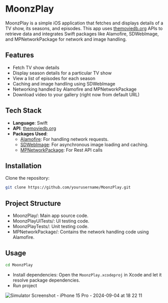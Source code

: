 # MoonzPlay

MoonzPlay is a simple iOS application that fetches and displays details of a TV show, its seasons, and episodes. This app uses [themoviedb.org](https://www.themoviedb.org/) APIs to retrieve data and integrates Swift packages like Alamofire, SDWebImage, and MPNetworkPackage for network and image handling.

## Features

- Fetch TV show details
- Display season details for a particular TV show
- View a list of episodes for each season
- Caching and image handling using SDWebImage
- Networking handled by Alamofire and MPNetworkPackage
- Download video to your gallery (right now from default URL)

## Tech Stack

- **Language**: Swift
- **API**: [themoviedb.org](https://www.themoviedb.org/) 
- **Packages Used**:
  - [Alamofire](https://github.com/Alamofire/Alamofire): For handling network requests.
  - [SDWebImage](https://github.com/SDWebImage/SDWebImage): For asynchronous image loading and caching.
  - [MPNetworkPackage](https://github.com/Noshaid/MPNetworkPackage): For Rest API calls

## Installation

Clone the repository:
   ```bash
   git clone https://github.com/yourusername/MoonzPlay.git
   ```

## Project Structure

- MoonzPlay/: Main app source code.
- MoonzPlayUITests/: UI testing code.
- MoonzPlayTests/: Unit testing code.
- MPNetworkPackage/: Contains the network handling code using Alamofire.

## Usage
```bash
cd MoonzPlay
```

- Install dependencies: Open the `MoonzPlay.xcodeproj` in Xcode and let it resolve package dependencies.
- Run project

![Simulator Screenshot - iPhone 15 Pro - 2024-09-04 at 18 22 11](https://github.com/user-attachments/assets/8b9b3eb8-dbdc-4967-ab94-bc25583690cb)
